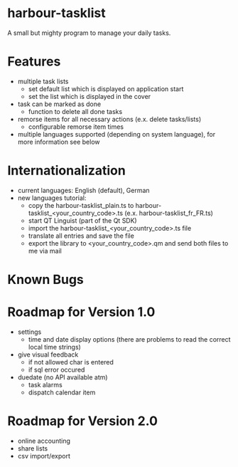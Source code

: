 harbour-tasklist
================

A small but mighty program to manage your daily tasks.

Features
================
- multiple task lists
    - set default list which is displayed on application start
    - set the list which is displayed in the cover
- task can be marked as done
    - function to delete all done tasks
- remorse items for all necessary actions (e.x. delete tasks/lists)
    - configurable remorse item times
- multiple languages supported (depending on system language), for more information see below

Internationalization
================
- current languages: English (default), German
- new languages tutorial:
    - copy the harbour-tasklist_plain.ts to harbour-tasklist_<your_country_code>.ts (e.x. harbour-tasklist_fr_FR.ts)
    - start QT Linguist (part of the Qt SDK)
    - import the harbour-tasklist_<your_country_code>.ts file
    - translate all entries and save the file
    - export the library to <your_country_code>.qm and send both files to me via mail

Known Bugs
================


Roadmap for Version 1.0
================
- settings
    - time and date display options (there are problems to read the correct local time strings)
- give visual feedback
    - if not allowed char is entered
    - if sql error occured
- duedate (no API available atm)
    - task alarms
    - dispatch calendar item

Roadmap for Version 2.0
================
- online accounting
- share lists
- csv import/export
